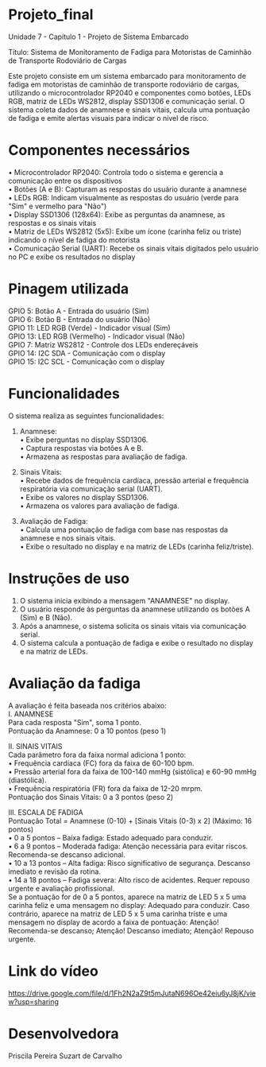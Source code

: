# Projeto_final
Unidade 7 - Capítulo 1 - Projeto de Sistema Embarcado
  
Título: Sistema de Monitoramento de Fadiga para Motoristas de Caminhão de Transporte Rodoviário de Cargas  
  
Este projeto consiste em um sistema embarcado para monitoramento de fadiga em motoristas de caminhão de transporte rodoviário de cargas, utilizando o microcontrolador RP2040 e componentes como botões, LEDs RGB, matriz de LEDs WS2812, display SSD1306 e comunicação serial. O sistema coleta dados de anamnese e sinais vitais, calcula uma pontuação de fadiga e emite alertas visuais para indicar o nível de risco.  

# Componentes necessários  
• Microcontrolador RP2040: Controla todo o sistema e gerencia a comunicação entre os dispositivos  
• Botões (A e B): Capturam as respostas do usuário durante a anamnese  
• LEDs RGB: Indicam visualmente as respostas do usuário (verde para "Sim" e vermelho para "Não")  
• Display SSD1306 (128x64): Exibe as perguntas da anamnese, as respostas e os sinais vitais  
• Matriz de LEDs WS2812 (5x5): Exibe um ícone (carinha feliz ou triste) indicando o nível de fadiga do motorista  
• Comunicação Serial (UART): Recebe os sinais vitais digitados pelo usuário no PC e exibe os resultados no display  

# Pinagem utilizada  
GPIO 5:	Botão A - Entrada do usuário (Sim)  
GPIO 6: Botão B - Entrada do usuário (Não)  
GPIO 11: LED RGB (Verde) - Indicador visual (Sim)  
GPIO 13: LED RGB (Vermelho) -	Indicador visual (Não)  
GPIO 7: Matriz WS2812 -	Controle dos LEDs endereçáveis  
GPIO 14: I2C SDA - Comunicação com o display  
GPIO 15: I2C SCL - Comunicação com o display  

# Funcionalidades
O sistema realiza as seguintes funcionalidades:  
1) Anamnese:  
• Exibe perguntas no display SSD1306.  
• Captura respostas via botões A e B.  
• Armazena as respostas para avaliação de fadiga.  
  
2) Sinais Vitais:  
• Recebe dados de frequência cardíaca, pressão arterial e frequência respiratória via comunicação serial (UART).  
• Exibe os valores no display SSD1306.  
• Armazena os valores para avaliação de fadiga.  
  
3) Avaliação de Fadiga:  
• Calcula uma pontuação de fadiga com base nas respostas da anamnese e nos sinais vitais.  
• Exibe o resultado no display e na matriz de LEDs (carinha feliz/triste).

# Instruções de uso  
1) O sistema inicia exibindo a mensagem "ANAMNESE" no display.  
2) O usuário responde às perguntas da anamnese utilizando os botões A (Sim) e B (Não).  
3) Após a anamnese, o sistema solicita os sinais vitais via comunicação serial.  
4) O sistema calcula a pontuação de fadiga e exibe o resultado no display e na matriz de LEDs.

# Avaliação da fadiga
A avaliação é feita baseada nos critérios abaixo:  
I. ANAMNESE  
Para cada resposta "Sim", soma 1 ponto.  
Pontuação da Anamnese: 0 a 10 pontos (peso 1)  

II. SINAIS VITAIS  
Cada parâmetro fora da faixa normal adiciona 1 ponto:  
•	Frequência cardíaca (FC) fora da faixa de 60-100 bpm.  
•	Pressão arterial fora da faixa de 100-140 mmHg (sistólica) e 60-90 mmHg (diastólica).  
•	Frequência respiratória (FR) fora da faixa de 12-20 mrpm.  
Pontuação dos Sinais Vitais: 0 a 3 pontos (peso 2)  

III. ESCALA DE FADIGA  
Pontuação Total = Anamnese (0-10) + [Sinais Vitais (0-3) x 2] (Máximo: 16 pontos)  
•	0 a 5 pontos – Baixa fadiga: Estado adequado para conduzir.  
•	6 a 9 pontos – Moderada fadiga: Atenção necessária para evitar riscos. Recomenda-se descanso adicional.  
•	10 a 13 pontos – Alta fadiga: Risco significativo de segurança. Descanso imediato e revisão da rotina.  
•	14 a 18 pontos – Fadiga severa: Alto risco de acidentes. Requer repouso urgente e avaliação profissional.  
Se a pontuação for de 0 a 5 pontos, aparece na matriz de LED 5 x 5 uma carinha feliz e uma mensagem no display: Adequado para conduzir. Caso contrário, aparece na matriz de LED 5 x 5 uma carinha triste e uma mensagem no display de acordo a faixa de pontuação: Atenção! Recomenda-se descanso; Atenção! Descanso imediato; Atenção! Repouso urgente.  


# Link do vídeo  
https://drive.google.com/file/d/1Fh2N2aZ9t5mJutaN696Oe42eiu6yJ8jK/view?usp=sharing  

# Desenvolvedora  
Priscila Pereira Suzart de Carvalho
